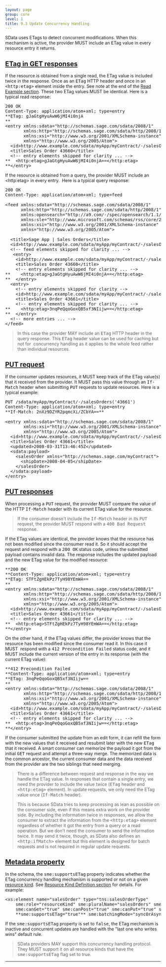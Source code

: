 ```yaml
---
layout: page
group: core
level: 1
title: 9.3 Update Concurrency Handling
---
```


SData uses&nbsp;ETags to detect concurrent modifications. When this mechanism is
active, the provider MUST include an ETag value in every resource entry&nbsp;it
returns.

## <a name="etag-get" href="#etag-get">ETag in GET responses</a>

If the resource is obtained from a single read, the ETag value is included
twice in the response. Once as an <tt>ETag</tt> HTTP header and once in an
<tt>&lt;http:etag&gt;</tt> element inside the entry. See note&nbsp;at the end of&nbsp;the
[Read Example section](../0701/ "7.1 Read Example"). These two ETag values MUST be
identical. Here is a typical read response:

<pre>200 OK
Content-Type: application/atom+xml; type=entry
**ETag: gJaGtgHyuAwW6jMI4i0njA
**&nbsp;
&lt;entry xmlns:sdata="http://schemas.sage.com/sdata/2008/1" 
       xmlns:http="http://schemas.sage.com/sdata/http/2008/1" 
       xmlns:xsi="http://www.w3.org/2001/XMLSchema-instance"
&nbsp;&nbsp;&nbsp;&nbsp;&nbsp;  xmlns="http://www.w3.org/2005/Atom"&gt;
&nbsp; &lt;id&gt;http://www.example.com/sdata/myApp/myContract/-/salesOrders('43660')&lt;/id&gt;
&nbsp; &lt;title&gt;Sales Order 43660&lt;/title&gt;
  &lt;!-- entry elements skipped for clarity ... --&gt; 
**&nbsp; &lt;http:etag&gt;gJaGtgHyuAwW6jMI4i0njA==&lt;/http:etag&gt;
**&lt;/entry&gt;</pre>

If the resource is obtained from a query, the provider MUST include an
&lt;http:etag&gt; in every entry.&nbsp;&nbsp;Here is a typical query response:

<pre>200 OK
Content-Type: application/atom+xml; type=feed

&lt;feed xmlns:sdata="http://schemas.sage.com/sdata/2008/1" 
      xmlns:http="http://schemas.sage.com/sdata/http/2008/1" 
&nbsp;&nbsp;&nbsp;&nbsp;&nbsp; xmlns:opensearch="http://a9.com/-/spec/opensearch/1.1/"
      xmlns:sle="http://www.microsoft.com/schemas/rss/core/2005" 
      xmlns:xsi="http://www.w3.org/2001/XMLSchema-instance"
&nbsp;&nbsp;&nbsp;&nbsp;&nbsp; xmlns="http://www.w3.org/2005/Atom"&gt;

&nbsp; &lt;title&gt;Sage App | Sales Orders&lt;/title&gt;
&nbsp; &lt;id&gt;http://www.example.com/sdata/myApp/myContract/-/salesOrders&lt;/id&gt;
  &lt;!-- feed elements skipped for clarity ... --&gt; 
 &nbsp; &lt;entry&gt;
&nbsp;&nbsp;&nbsp; &lt;id&gt;http://www.example.com/sdata/myApp/myContract/-/salesOrders('43660')&lt;/id&gt;
&nbsp;&nbsp;&nbsp; &lt;title&gt;Sales Order 43660&lt;/title&gt;
    &lt;!-- entry elements skipped for clarity ... --&gt; 
**&nbsp;&nbsp;&nbsp; &lt;http:etag&gt;gJaGtgHyuAwW6jMI4i0njA==&lt;/http:etag&gt;
**&nbsp; &lt;/entry&gt;
&nbsp; &lt;entry&gt;
    &lt;!-- entry elements skipped for clarity --&gt; 
&nbsp;&nbsp;&nbsp; &lt;id&gt;http://www.example.com/sdata/myApp/myContract/-/salesOrders('43661')&lt;/id&gt;
&nbsp;&nbsp;&nbsp; &lt;title&gt;Sales Order 43661&lt;/title&gt;
    &lt;!-- entry elements skipped for clarity ... --&gt; 
**&nbsp;&nbsp;&nbsp; &lt;http:etag&gt;3nqPeQqoGoxQB5xf3NIijw==&lt;/http:etag&gt;
**&nbsp; &lt;/entry&gt; 
&nbsp; &lt;!-- more entries ... --&gt;
&lt;/feed&gt;</pre>

<blockquote class="note">In this case the provider MAY include an <tt>ETag</tt> HTTP
header in the query response. This <tt>ETag</tt> header value can be used for
caching but not for&nbsp; concurrency handling as it applies to the whole feed rather
than individual resources.</blockquote>

## <a name="put-request" href="#put-request">PUT request</a>

If the consumer updates resources, it MUST keep track of the ETag value(s)
that it received from the provider. It MUST pass this value through an
<tt>If-Match</tt> header when submitting <tt>PUT</tt> requests to update
resources. Here is a typical example:

<pre>PUT /sdata/myApp/myContract/-/salesOrders('43661')
Content-Type: application/atom+xml; type=entry
**If-Match: 2nXz9DZYR2pqmcXi/ZCbYA==**
&nbsp;
&lt;entry xmlns:sdata="http://schemas.sage.com/sdata/2008/1" 
       xmlns:xsi="http://www.w3.org/2001/XMLSchema-instance"
&nbsp;&nbsp;&nbsp;&nbsp;&nbsp;  xmlns="http://www.w3.org/2005/Atom"&gt;
&nbsp; &lt;id&gt;http://www.example.com/sdata/myApp/myContract/-/salesOrders('43661')&lt;/id&gt;
&nbsp; &lt;title&gt;Sales Order 43661&lt;/title&gt;
&nbsp; &lt;updated&gt;2008-03-31T13:46:45Z&lt;/updated&gt;
  &lt;sdata:payload&gt;
&nbsp;   &lt;salesOrder xmlns="http://schemas.sage.com/myContract"&gt;
  &nbsp;&nbsp;&nbsp; &lt;shipDate&gt;2008-04-05&lt;/shipDate&gt;
  &nbsp; &lt;/salesOrder&gt;
  &lt;/sdata:payload&gt;
&lt;/entry&gt;</pre>

## <a name="put-responses" href="#put-responses">PUT responses</a>

When processing a <tt>PUT</tt> request, the provider MUST compare the value
of the HTTP <tt>If-Match</tt> header with its current ETag value for the
resource.

<blockquote class="note">If the consumer doesn't include the <tt>If-Match</tt> header in
its <tt>PUT</tt> request, the provider MUST respond with a <tt>400 Bad
Request</tt> response.</blockquote>

If the ETag values are identical, the provider knows that the resource has
not been modified since the consumer read it. So it should accept the request
and respond with a <tt>200 OK</tt> status code, unless the submitted payload
contains invalid data. The response&nbsp;includes the updated payload and the new
ETag value for the modified resource:

<pre>**200 OK
**Content-Type: application/atom+xml; type=entry
**ETag: STFtZgHEkPz7TyH98YEmWA==
**&nbsp;
&lt;entry xmlns:sdata="http://schemas.sage.com/sdata/2008/1" 
       xmlns:http="http://schemas.sage.com/sdata/http/2008/1" 
       xmlns:xsi="http://www.w3.org/2001/XMLSchema-instance"
&nbsp;&nbsp;&nbsp;&nbsp;&nbsp;  xmlns="http://www.w3.org/2005/Atom"&gt;
&nbsp; &lt;id&gt;http://www.example.com/sdata/myApp/myContract/-/salesOrders('43661')&lt;/id&gt;
&nbsp; &lt;title&gt;Sales Order 43661&lt;/title&gt;
  &lt;!-- entry elements skipped for clarity ... --&gt; 
**&nbsp; &lt;http:etag&gt;STFtZgHEkPz7TyH98YEmWA==&lt;/http:etag&gt;
**&lt;/entry&gt;</pre>

On the other hand, if the ETag values differ, the provider knows that the
resource has been modified since the consumer read it. In this case it MUST&nbsp;
respond with a <tt>412 Precondition Failed</tt> status code, and it MUST include
the current version of the entry in its response (with the current ETag value):

<pre>**412 Precondition Failed
**Content-Type: application/atom+xml; type=entry
**ETag: 3nqPeQqoGoxQB5xf3NIijw==
** &nbsp;
&lt;entry xmlns:sdata="http://schemas.sage.com/sdata/2008/1" 
       xmlns:http="http://schemas.sage.com/sdata/http/2008/1" 
       xmlns:xsi="http://www.w3.org/2001/XMLSchema-instance"
&nbsp;&nbsp;&nbsp;&nbsp;&nbsp;  xmlns="http://www.w3.org/2005/Atom"&gt;
&nbsp; &lt;id&gt;http://www.example.com/sdata/myApp/myContract/-/salesOrders('43661')&lt;/id&gt;
&nbsp; &lt;title&gt;Sales Order 43661&lt;/title&gt;
&nbsp; &lt;!-- entry elements skipped for clarity ... --&gt; 
**&nbsp; &lt;http:etag&gt;3nqPeQqoGoxQB5xf3NIijw==&lt;/http:etag&gt;
**&lt;/entry&gt;</pre>

If the consumer submitted the update from an edit form, it can refill the
form with the new values that it received and resubmit later with the new
<tt>ETag</tt> that it received. A smart consumer can&nbsp;memorize the payload&nbsp;it got
from the initial <tt>GET</tt> request and attempt a three-way merge. The
memorized data is the common ancestor, the current consumer data and the data
received from the provider are the two siblings that need merging.

<blockquote class="note">There is a difference between request and response in the way we
handle the ETag value. In responses that contain a single entry, we need&nbsp;the
provider to include the value twice (<tt>ETag</tt> header and
<tt>&lt;http:etag&gt;</tt> element).&nbsp;In&nbsp;update requests, we only need&nbsp;the ETag
value&nbsp;once (<tt>If-Match</tt> header). 

This is because SData&nbsp;tries to keep processing as&nbsp;lean as possible on the
consumer side, even if this means&nbsp;extra work on the provider side. By including
the information twice in responses,&nbsp;we allow the consumer to extract the
information from the <tt>&lt;http:etag&gt;</tt> element regardless of whether&nbsp;it
got the entry from a query or a read operation. But we don't need&nbsp;the consumer
to send the information twice. It may send it twice, though, as SData also
defines an <tt>&lt;http:ifMatch&gt;</tt> element but this element is designed
for batch requests and is not required in regular update requests.</blockquote>

## <a name="metadata" href="#metadata">Metadata property</a>

In the schema, the <tt>sme:supportsETag</tt> property indicates whether the
ETag concurrency handling mechanism is supported or not on a given
[resource kind](../0101/ "1.1 Terminology"). See [Resource
Kind Definition section](../0402/ "4.2 Resource Kind Definition") for details. For example:

<pre>&lt;xs:element name="salesOrder" type="tns:salesOrderType" 
&nbsp;&nbsp;&nbsp; sme:role="resourceKind" sme:pluralName="salesOrders" sme:label="Sales Order"
&nbsp;&nbsp;&nbsp; sme:canGet="true" sme:canPost="true" sme:canPut="true" sme:canDelete="true"
&nbsp;&nbsp;&nbsp; **sme:supportsETag="true"** sme:batchingMode="syncOrAsync" /&gt;</pre>

If the <tt>sme:supportsETag</tt> property is set to <tt>false</tt>, the ETag
mechanism is inactive and concurrent updates are handled with the "last one who
writes wins" default rule.

<blockquote class="compliance">SData providers MAY support this concurrency handling protocol.
They MUST support it on all resource kinds that have the
<tt>sme:supportsETag</tt> flag set to true.</blockquote>

* * *